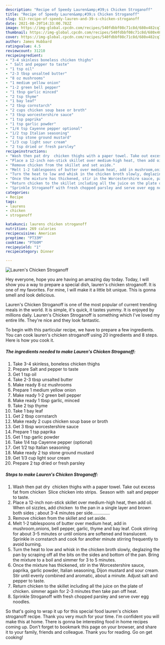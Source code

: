 ```yaml
---
description: "Recipe of Speedy Lauren&amp;#39;s Chicken Stroganoff"
title: "Recipe of Speedy Lauren&amp;#39;s Chicken Stroganoff"
slug: 613-recipe-of-speedy-lauren-and-39-s-chicken-stroganoff
date: 2021-08-29T14:33:00.782Z
image: https://img-global.cpcdn.com/recipes/540fdbbf08c71c8d/680x482cq70/laurens-chicken-stroganoff-recipe-main-photo.jpg
thumbnail: https://img-global.cpcdn.com/recipes/540fdbbf08c71c8d/680x482cq70/laurens-chicken-stroganoff-recipe-main-photo.jpg
cover: https://img-global.cpcdn.com/recipes/540fdbbf08c71c8d/680x482cq70/laurens-chicken-stroganoff-recipe-main-photo.jpg
author: James Hubbard
ratingvalue: 4.5
reviewcount: 31210
recipeingredient:
- "3-4 skinless boneless chicken thighs"
- " Salt and pepper to taste"
- "1 tsp oil"
- "2-3 tbsp unsalted butter"
- "8 oz mushrooms"
- "1 medium yellow onion"
- "1-2 green bell pepper"
- "1 tbsp garlic minced"
- "2 tsp thyme"
- "1 bay leaf"
- "2 tbsp cornstarch"
- "2 cups chicken soup base or broth"
- "3 tbsp worcestershire sauce"
- "1 tsp paprika"
- "1 tsp garlic powder"
- "1/4 tsp Cayenne pepper optional"
- "1/2 tsp Italian seasoning"
- "2 tsp stone ground mustard"
- "1/3 cup light sour cream"
- "2 tsp dried or fresh parsley"
recipeinstructions:
- "Wash then pat dry  chicken thighs with a paper towel. Take out excess fat from chicken  Slice chicken into strips.  Season with  salt and pepper to taste."
- "Place a 12-inch non-stick skillet over medium-high heat, then add oil. When oil sizzles, add chicken  to the pan in a single layer and brown  both sides ; about 3-4 minutes per side.............."
- "Remove chicken from the skillet and set aside."
- "Melt 1-2 tablespoons of butter over medium heat, add in mushroom,onions, bell pepper, garlic, thyme and bay leaf. Cook stirring for about 3-5 minutes or until onions are softened and translucent. Sprinkle in cornstarch and cook for another minute stirring frequently to avoid burning."
- "Turn the heat to low and whisk in the chicken broth slowly, deglazing the pan by scraping off all the bits on the sides and bottom of the pan. Bring the mixture to a boil and simmer for 3 to 5 minutes."
- "Once the mixture has thickened, stir in the Worcestershire sauce, paprika, garlic powder, Italian seasoning, Dijon mustard and sour cream. Stir until evenly combined and aromatic, about a minute. Adjust salt and pepper to taste."
- "Return chicken to the skillet including all the juice on the plate of chicken. simmer again for 2-3 minutes then take pan off heat."
- "Sprinkle Stroganoff with fresh chopped parsley and serve over egg noodles."
categories:
- Recipe
tags:
- laurens
- chicken
- stroganoff

katakunci: laurens chicken stroganoff 
nutrition: 269 calories
recipecuisine: American
preptime: "PT33M"
cooktime: "PT60M"
recipeyield: "1"
recipecategory: Dinner

---
```



![Lauren&#39;s Chicken Stroganoff](https://img-global.cpcdn.com/recipes/540fdbbf08c71c8d/680x482cq70/laurens-chicken-stroganoff-recipe-main-photo.jpg)

Hey everyone, hope you are having an amazing day today. Today, I will show you a way to prepare a special dish, lauren&#39;s chicken stroganoff. It is one of my favorites. For mine, I will make it a little bit unique. This is gonna smell and look delicious.

Lauren&#39;s Chicken Stroganoff is one of the most popular of current trending meals in the world. It is simple, it's quick, it tastes yummy. It is enjoyed by millions daily. Lauren&#39;s Chicken Stroganoff is something which I've loved my entire life. They're nice and they look fantastic.




To begin with this particular recipe, we have to prepare a few ingredients. You can cook lauren&#39;s chicken stroganoff using 20 ingredients and 8 steps. Here is how you cook it.

<!--inarticleads1-->

##### The ingredients needed to make Lauren&#39;s Chicken Stroganoff:

1. Take 3-4 skinless, boneless chicken thighs
1. Prepare  Salt and pepper to taste
1. Get 1 tsp oil
1. Take 2-3 tbsp unsalted butter
1. Make ready 8 oz mushrooms
1. Prepare 1 medium yellow onion
1. Make ready 1-2 green bell pepper
1. Make ready 1 tbsp garlic, minced
1. Take 2 tsp thyme
1. Take 1 bay leaf
1. Get 2 tbsp cornstarch
1. Make ready 2 cups chicken soup base or broth
1. Get 3 tbsp worcestershire sauce
1. Prepare 1 tsp paprika
1. Get 1 tsp garlic powder
1. Take 1/4 tsp Cayenne pepper (optional)
1. Get 1/2 tsp Italian seasoning
1. Make ready 2 tsp stone ground mustard
1. Get 1/3 cup light sour cream
1. Prepare 2 tsp dried or fresh parsley




<!--inarticleads2-->

##### Steps to make Lauren&#39;s Chicken Stroganoff:

1. Wash then pat dry  chicken thighs with a paper towel. Take out excess fat from chicken  Slice chicken into strips.  Season with  salt and pepper to taste.
1. Place a 12-inch non-stick skillet over medium-high heat, then add oil. When oil sizzles, add chicken  to the pan in a single layer and brown  both sides ; about 3-4 minutes per side..............
1. Remove chicken from the skillet and set aside.
1. Melt 1-2 tablespoons of butter over medium heat, add in mushroom,onions, bell pepper, garlic, thyme and bay leaf. Cook stirring for about 3-5 minutes or until onions are softened and translucent. Sprinkle in cornstarch and cook for another minute stirring frequently to avoid burning.
1. Turn the heat to low and whisk in the chicken broth slowly, deglazing the pan by scraping off all the bits on the sides and bottom of the pan. Bring the mixture to a boil and simmer for 3 to 5 minutes.
1. Once the mixture has thickened, stir in the Worcestershire sauce, paprika, garlic powder, Italian seasoning, Dijon mustard and sour cream. Stir until evenly combined and aromatic, about a minute. Adjust salt and pepper to taste.
1. Return chicken to the skillet including all the juice on the plate of chicken. simmer again for 2-3 minutes then take pan off heat.
1. Sprinkle Stroganoff with fresh chopped parsley and serve over egg noodles.




So that's going to wrap it up for this special food lauren&#39;s chicken stroganoff recipe. Thank you very much for your time. I'm confident you will make this at home. There is gonna be interesting food in home recipes coming up. Don't forget to bookmark this page on your browser, and share it to your family, friends and colleague. Thank you for reading. Go on get cooking!
